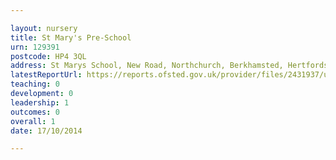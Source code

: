```yaml
---

layout: nursery
title: St Mary's Pre-School
urn: 129391
postcode: HP4 3QL
address: St Marys School, New Road, Northchurch, Berkhamsted, Hertfordshire, HP4 3QL
latestReportUrl: https://reports.ofsted.gov.uk/provider/files/2431937/urn/129391.pdf
teaching: 0
development: 0
leadership: 1
outcomes: 0
overall: 1
date: 17/10/2014

---
```

